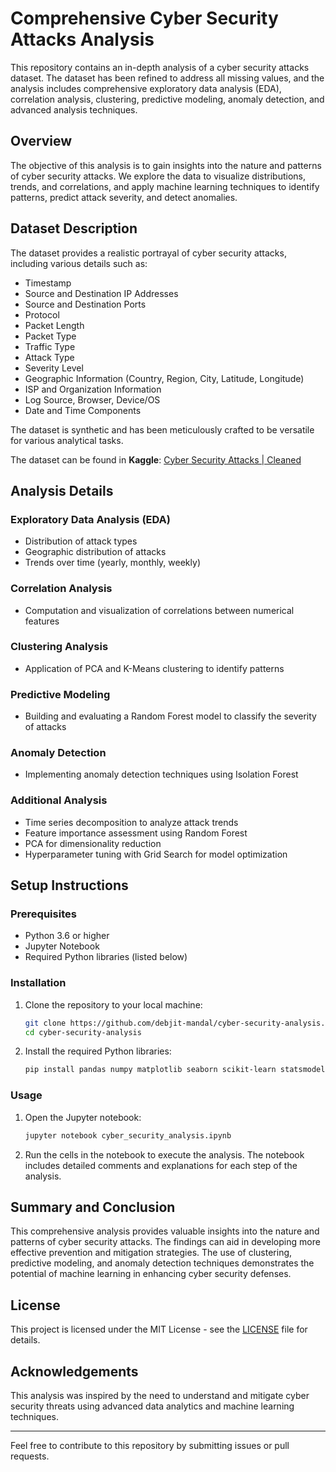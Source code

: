 # Comprehensive Cyber Security Attacks Analysis

This repository contains an in-depth analysis of a cyber security attacks dataset. The dataset has been refined to address all missing values, and the analysis includes comprehensive exploratory data analysis (EDA), correlation analysis, clustering, predictive modeling, anomaly detection, and advanced analysis techniques.

## Overview

The objective of this analysis is to gain insights into the nature and patterns of cyber security attacks. We explore the data to visualize distributions, trends, and correlations, and apply machine learning techniques to identify patterns, predict attack severity, and detect anomalies.

## Dataset Description

The dataset provides a realistic portrayal of cyber security attacks, including various details such as:
- Timestamp
- Source and Destination IP Addresses
- Source and Destination Ports
- Protocol
- Packet Length
- Packet Type
- Traffic Type
- Attack Type
- Severity Level
- Geographic Information (Country, Region, City, Latitude, Longitude)
- ISP and Organization Information
- Log Source, Browser, Device/OS
- Date and Time Components

The dataset is synthetic and has been meticulously crafted to be versatile for various analytical tasks.

The dataset can be found in **Kaggle**: [Cyber Security Attacks | Cleaned](https://www.kaggle.com/datasets/saadatkhalid/cyber-security-attacks-cleaned)

## Analysis Details

### Exploratory Data Analysis (EDA)
- Distribution of attack types
- Geographic distribution of attacks
- Trends over time (yearly, monthly, weekly)

### Correlation Analysis
- Computation and visualization of correlations between numerical features

### Clustering Analysis
- Application of PCA and K-Means clustering to identify patterns

### Predictive Modeling
- Building and evaluating a Random Forest model to classify the severity of attacks

### Anomaly Detection
- Implementing anomaly detection techniques using Isolation Forest

### Additional Analysis
- Time series decomposition to analyze attack trends
- Feature importance assessment using Random Forest
- PCA for dimensionality reduction
- Hyperparameter tuning with Grid Search for model optimization

## Setup Instructions

### Prerequisites

- Python 3.6 or higher
- Jupyter Notebook
- Required Python libraries (listed below)

### Installation

1. Clone the repository to your local machine:
    ```bash
    git clone https://github.com/debjit-mandal/cyber-security-analysis.git
    cd cyber-security-analysis
    ```

2. Install the required Python libraries:
    ```bash
    pip install pandas numpy matplotlib seaborn scikit-learn statsmodels
    ```

### Usage

1. Open the Jupyter notebook:
    ```bash
    jupyter notebook cyber_security_analysis.ipynb
    ```

2. Run the cells in the notebook to execute the analysis. The notebook includes detailed comments and explanations for each step of the analysis.

## Summary and Conclusion

This comprehensive analysis provides valuable insights into the nature and patterns of cyber security attacks. The findings can aid in developing more effective prevention and mitigation strategies. The use of clustering, predictive modeling, and anomaly detection techniques demonstrates the potential of machine learning in enhancing cyber security defenses.

## License

This project is licensed under the MIT License - see the [LICENSE](LICENSE) file for details.

## Acknowledgements

This analysis was inspired by the need to understand and mitigate cyber security threats using advanced data analytics and machine learning techniques.

---

Feel free to contribute to this repository by submitting issues or pull requests. 
